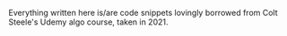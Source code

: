 Everything written here is/are code snippets lovingly borrowed from Colt Steele's Udemy algo course, taken in 2021.